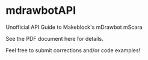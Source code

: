 # mdrawbotAPI
Unofficial API Guide to Makeblock's mDrawbot mScara

See the PDF document here for details.

Feel free to submit corrections and/or code examples!


